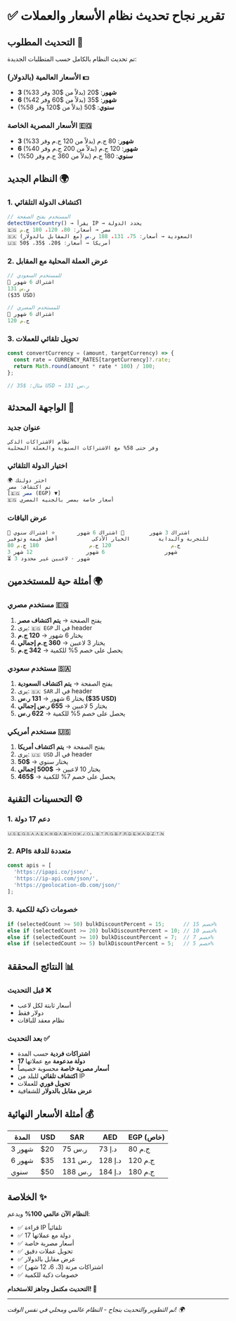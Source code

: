 # ✅ تقرير نجاح تحديث نظام الأسعار والعملات

## التحديث المطلوب 🎯
تم تحديث النظام بالكامل حسب المتطلبات الجديدة:

### الأسعار العالمية (بالدولار) 💵
- **3 شهور**: $20 (بدلاً من $30 وفر 33%)
- **6 شهور**: $35 (بدلاً من $60 وفر 42%) 
- **سنوي**: $50 (بدلاً من $120 وفر 58%)

### الأسعار المصرية الخاصة 🇪🇬
- **3 شهور**: 80 ج.م (بدلاً من 120 ج.م وفر 33%)
- **6 شهور**: 120 ج.م (بدلاً من 200 ج.م وفر 40%)
- **سنوي**: 180 ج.م (بدلاً من 360 ج.م وفر 50%)

## النظام الجديد 🌍

### 1. اكتشاف الدولة التلقائي
```typescript
// المستخدم يفتح الصفحة
detectUserCountry() → يقرأ IP → يحدد الدولة
🇪🇬 مصر → أسعار: 80، 120، 180 ج.م
🇸🇦 السعودية → أسعار: 75، 131، 188 ر.س (مع المقابل بالدولار)
🇺🇸 أمريكا → أسعار: $20، $35، $50
```

### 2. عرض العملة المحلية مع المقابل
```jsx
// للمستخدم السعودي
👑 اشتراك 6 شهور
131 ر.س
($35 USD)

// للمستخدم المصري  
👑 اشتراك 6 شهور
120 ج.م
```

### 3. تحويل تلقائي للعملات
```typescript
const convertCurrency = (amount, targetCurrency) => {
  const rate = CURRENCY_RATES[targetCurrency]?.rate;
  return Math.round(amount * rate * 100) / 100;
};

// مثال: $35 USD → 131 ر.س
```

## الواجهة المحدثة 🎨

### عنوان جديد
```
نظام الاشتراكات الذكي
وفر حتى 58% مع الاشتراكات السنوية والعملة المحلية
```

### اختيار الدولة التلقائي
```jsx
🌍 اختر دولتك
تم اكتشاف: مصر
[🇪🇬 مصر (EGP) ▼]
🇪🇬 أسعار خاصة بمصر بالجنيه المصري
```

### عرض الباقات
```jsx
📅 اشتراك 3 شهور        👑 اشتراك 6 شهور       ⭐ اشتراك سنوي
للتجربة والبداية         الخيار الأذكى           أفضل قيمة وتوفير
80 ج.م                   120 ج.م                180 ج.م
3 شهور                   6 شهور                 12 شهر
⏳ 3 شهور - لاعبين غير محدود
```

## أمثلة حية للمستخدمين 🌍

### مستخدم مصري 🇪🇬
1. يفتح الصفحة → **يتم اكتشاف مصر**
2. يرى: `🇪🇬 EGP` في الـ header
3. يختار 6 شهور → **120 ج.م**
4. يختار 3 لاعبين → **360 ج.م إجمالي**
5. يحصل على خصم 5% للكمية → **342 ج.م**

### مستخدم سعودي 🇸🇦  
1. يفتح الصفحة → **يتم اكتشاف السعودية**
2. يرى: `🇸🇦 SAR` في الـ header
3. يختار 6 شهور → **131 ر.س ($35 USD)**
4. يختار 5 لاعبين → **655 ر.س إجمالي**
5. يحصل على خصم 5% للكمية → **622 ر.س**

### مستخدم أمريكي 🇺🇸
1. يفتح الصفحة → **يتم اكتشاف أمريكا**  
2. يرى: `🇺🇸 USD` في الـ header
3. يختار سنوي → **$50**
4. يختار 10 لاعبين → **$500 إجمالي**
5. يحصل على خصم 7% للكمية → **$465**

## التحسينات التقنية ⚙️

### 1. دعم 17 دولة
```
🇺🇸🇪🇬🇸🇦🇦🇪🇰🇼🇶🇦🇧🇭🇴🇲🇯🇴🇱🇧🇹🇷🇬🇧🇫🇷🇩🇪🇲🇦🇩🇿🇹🇳
```

### 2. APIs متعددة للدقة
```typescript
const apis = [
  'https://ipapi.co/json/',
  'https://ip-api.com/json/',
  'https://geolocation-db.com/json/'
];
```

### 3. خصومات ذكية للكمية
```typescript
if (selectedCount >= 50) bulkDiscountPercent = 15;      // خصم 15%
else if (selectedCount >= 20) bulkDiscountPercent = 10; // خصم 10%
else if (selectedCount >= 10) bulkDiscountPercent = 7;  // خصم 7%
else if (selectedCount >= 5) bulkDiscountPercent = 5;   // خصم 5%
```

## النتائج المحققة 📊

### قبل التحديث ❌
- أسعار ثابتة لكل لاعب
- دولار فقط
- نظام معقد للباقات

### بعد التحديث ✅
- **اشتراكات فردية** حسب المدة
- **17 دولة مدعومة** مع عملاتها
- **أسعار مصرية خاصة** محسوبة خصيصاً
- **اكتشاف تلقائي** للبلد من IP
- **تحويل فوري** للعملات
- **عرض مقابل بالدولار** للشفافية

## أمثلة الأسعار النهائية 💰

| المدة | USD | SAR | AED | EGP (خاص) |
|-------|-----|-----|-----|-----------|
| 3 شهور | $20 | 75 ر.س | 73 د.إ | 80 ج.م |
| 6 شهور | $35 | 131 ر.س | 128 د.إ | 120 ج.م |
| سنوي | $50 | 188 ر.س | 184 د.إ | 180 ج.م |

## الخلاصة ✨

**النظام الآن عالمي 100%** ويدعم:
- ✅ قراءة IP تلقائياً
- ✅ 17 دولة مع عملاتها
- ✅ أسعار مصرية خاصة
- ✅ تحويل عملات دقيق
- ✅ عرض مقابل بالدولار
- ✅ اشتراكات مرنة (3، 6، 12 شهر)
- ✅ خصومات ذكية للكمية

**التحديث مكتمل وجاهز للاستخدام! 🚀**

---
*تم التطوير والتحديث بنجاح - النظام عالمي ومحلي في نفس الوقت! 🌍* 